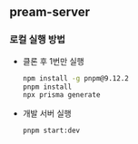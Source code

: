 ## pream-server

### 로컬 실행 방법

- 클론 후 1번만 실행

  ```bash
  npm install -g pnpm@9.12.2
  pnpm install
  npx prisma generate
  ```

- 개발 서버 실행
  ```bash
  pnpm start:dev
  ```
